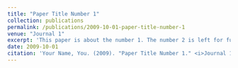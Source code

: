 ```yaml
---
title: "Paper Title Number 1"
collection: publications
permalink: /publications/2009-10-01-paper-title-number-1
venue: "Journal 1"
excerpt: 'This paper is about the number 1. The number 2 is left for future work.'
date: 2009-10-01
citation: 'Your Name, You. (2009). "Paper Title Number 1." <i>Journal 1</i>. 1(1). http://academicpages.github.io/publications/paper1.pdf'
---
```

